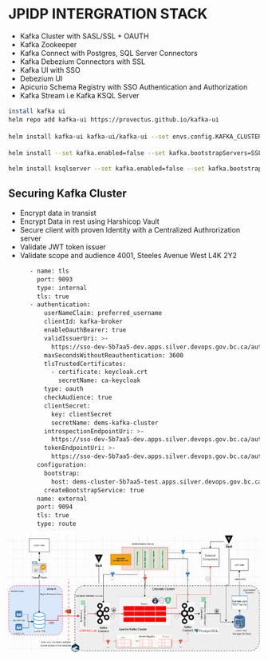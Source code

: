 # JPIDP INTERGRATION STACK

- Kafka Cluster with SASL/SSL + OAUTH
- Kafka Zookeeper
- Kafka Connect with Postgres, SQL Server Connectors
- Kafka Debezium Connectors with SSL
- Kafka UI with SSO
- Debezium UI
- Apicurio Schema Registry with SSO Authentication and Authorization
- Kafka Stream i.e Kafka KSQL Server


```bash
install kafka ui
helm repo add kafka-ui https://provectus.github.io/kafka-ui
	
helm install kafka-ui kafka-ui/kafka-ui --set envs.config.KAFKA_CLUSTERS_0_SCHEMAREGISTRY=http://dems-apicurioregistry-kafkasql-service.5b7aa5-dev.svc.cluster.local:8080/apis/ccompat/v6 --set envs.config.AUTH_TYPE=OAUTH2 --set envs.config.SPRING_SECURITY_OAUTH2_CLIENT_REGISTRATION_AUTH0_CLIENTID=kafka-ui --set envs.config.SPRING_SECURITY_OAUTH2_CLIENT_REGISTRATION_AUTH0_CLIENTSECRET=7b55b7c6-e975-46c2-9f64-dbbd71d023d8 --set envs.config.SPRING_SECURITY_OAUTH2_CLIENT_REGISTRATION_AUTH0_SCOPE=openid --set envs.config.SPRING_SECURITY_OAUTH2_CLIENT_PROVIDER_AUTH0_ISSUER_URI=https://sso-dev-5b7aa5-dev.apps.silver.devops.gov.bc.ca/auth/realms/DEMSPOC --set envs.config.KAFKA_CLUSTERS_0_NAME=dems-cluster --set envs.config.KAFKA_CLUSTERS_0_BOOTSTRAPSERVERS=dems-cluster-kafka-bootstrap:9092

helm install --set kafka.enabled=false --set kafka.bootstrapServers=SSL://dems-cluster-kafka-bootstrap:9093 --set schema-registry.enabled=false --set schema-registry.url=http://dems-apicurioregistry-kafkasql-service.5b7aa5-dev.svc.cluster.local:8080 --set kafka-connect.enabled=false --set kafka-connect.url=jpidp-debezium-connect-api.5b7aa5-dev.svc.cluster.local ktool rhcharts/ksqldb

```

```bash
helm install ksqlserver --set kafka.enabled=false --set kafka.bootstrapServers=SSL://dems-cluster-kafka-bootstrap:9093 --set schema-registry.enabled=false --set schema-registry.url=http://dems-apicurioregistry-kafkasql-service.5b7aa5-dev.svc.cluster.local:8080 --set kafka-connect.enabled=false --set kafka-connect.url=jpidp-debezium-connect-api.5b7aa5-dev.svc.cluster.local --set ksql.headless=false .\cp-ksql-server\ --debug
```
## Securing Kafka Cluster 
- Encrypt data in transist
- Encrypt Data in rest using Harshicop Vault
- Secure client with proven Identity with a Centralized Authrorization server
- Validate JWT token issuer
- Validate scope and audience  4001, Steeles Avenue West
L4K 2Y2
```bash
      - name: tls
        port: 9093
        type: internal
        tls: true
      - authentication:
          userNameClaim: preferred_username
          clientId: kafka-broker
          enableOauthBearer: true
          validIssuerUri: >-
            https://sso-dev-5b7aa5-dev.apps.silver.devops.gov.bc.ca/auth/realms/DEMSPOC
          maxSecondsWithoutReauthentication: 3600
          tlsTrustedCertificates:
            - certificate: keycloak.crt
              secretName: ca-keycloak
          type: oauth
          checkAudience: true
          clientSecret:
            key: clientSecret
            secretName: dems-kafka-cluster
          introspectionEndpointUri: >-
            https://sso-dev-5b7aa5-dev.apps.silver.devops.gov.bc.ca/auth/realms/DEMSPOC/protocol/openid-connect/token/introspect
          tokenEndpointUri: >-
            https://sso-dev-5b7aa5-dev.apps.silver.devops.gov.bc.ca/auth/realms/DEMSPOC/protocol/openid-connect/token
        configuration:
          bootstrap:
            host: dems-cluster-5b7aa5-test.apps.silver.devops.gov.bc.ca
          createBootstrapService: true
        name: external
        port: 9094
        tls: true
        type: route
```


<img align="center" width="750" src="../doc/Solution Architecture.drawio.png">